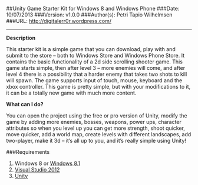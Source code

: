 ##Unity Game Starter Kit for Windows 8 and Windows Phone
###Date: 10/07/2013
###Version: v1.0.0
###Author(s): Petri Tapio Wilhelmsen
###URL: http://digitalerr0r.wordpress.com/

----------
**Description**

This starter kit is a simple game that you can download, play with and submit to the store – both to Windows Store and Windows Phone Store. It contains the basic functionality of a 2d side scrolling shooter game. This game starts simple, then after level 3 – more enemies will come, and after level 4 there is a possibility that a harder enemy that takes two shots to kill will spawn. The game supports input of touch, mouse, keyboard and the xbox controller. This game is pretty simple, but with your modifications to it, it can be a totally new game with much more content.

**What can I do?**

You can open the project using the free or pro version of Unity, modify the game by adding more enemies, bosses, weapons, power ups, character attributes so when you level up you can get more strength, shoot quicker, move quicker, add a world map, create levels with different landscapes, add two-player, make it 3d – it’s all up to you, and it’s really simple using Unity!


###Requirements

 1. Windows 8 or [Windows 8.1][1]
 2. [Visual Studio 2012][2] 
 3. [Unity][3]

  [1]: http://msdn.microsoft.com/en-US/windows/apps/br229516
  [2]: http://msdn.microsoft.com/en-us/dn369242
  [3]: http://unity3d.com/